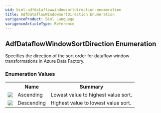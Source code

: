 ```yaml
---
uid: biml-adfdataflowwindowsortdirection-enumeration
title: AdfDataflowWindowSortDirection Enumeration
varigenceProduct: Biml Language
varigenceArticleType: Reference
---
```


## AdfDataflowWindowSortDirection Enumeration<div class="LanguageSummary"><div class ="SummaryItem">Specifies the direction of the sort order for dataflow window transformations in Azure Data Factory.</div></div><div class="EnumValueGroup">### Enumeration Values<table id="EnumValue" class="MemberList"><tbody><tr><th class="MemberTypeIconColumnHeader">&nbsp;</th><th class="MemberNameColumnHeader">Name</th><th class="MemberSummaryColumnHeader">Summary</th></tr><tr class="cd0"><td align="center" class="MemberTypeIcon"><img src="enumValue.png"></img></td><td class="MemberName">Ascending</td><td class="MemberSummary"><div class ="SummaryItem">Lowest value to highest value sort.</div></td></tr><tr class="cd1"><td align="center" class="MemberTypeIcon"><img src="enumValue.png"></img></td><td class="MemberName">Descending</td><td class="MemberSummary"><div class ="SummaryItem">Highest value to lowest value sort.</div></td></tr></tbody></table></div>